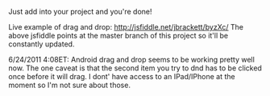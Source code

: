 Just add into your project and you're done!

Live example of drag and drop: http://jsfiddle.net/jbrackett/byzXc/ 
The above jsfiddle points at the master branch of this project so it'll be constantly updated.

6/24/2011 4:08ET:
Android drag and drop seems to be working pretty well now.  The one caveat is that the second item you try to dnd has to be clicked once before it will drag.  I dont' have access to an IPad/IPhone at the moment so I'm not sure about those.
